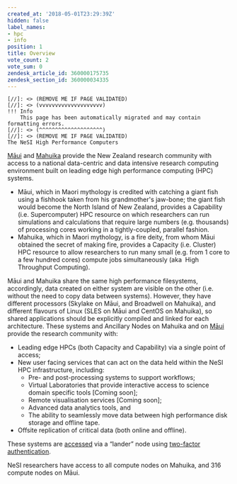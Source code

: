 ```yaml
---
created_at: '2018-05-01T23:29:39Z'
hidden: false
label_names:
- hpc
- info
position: 1
title: Overview
vote_count: 2
vote_sum: 0
zendesk_article_id: 360000175735
zendesk_section_id: 360000034335
---
```



    [//]: <> (REMOVE ME IF PAGE VALIDATED)
    [//]: <> (vvvvvvvvvvvvvvvvvvvv)
    !!! Info
        This page has been automatically migrated and may contain formatting errors.
    [//]: <> (^^^^^^^^^^^^^^^^^^^^)
    [//]: <> (REMOVE ME IF PAGE VALIDATED)
    The NeSI High Performance Computers
[Māui](https://support.nesi.org.nz/hc/articles/360000163695) and
[Mahuika](https://support.nesi.org.nz/hc/en-gb/articles/360000163575) provide
the New Zealand research community with access to a national
data-centric and data intensive research computing environment built on
leading edge high performance computing (HPC) systems.

-   Māui, which in Maori mythology is credited with catching a giant
    fish using a fishhook taken from his grandmother's jaw-bone; the
    giant fish would become the North Island of New Zealand, provides a
    Capability (i.e. Supercomputer) HPC resource on which researchers
    can run simulations and calculations that require large numbers
    (e.g. thousands) of processing cores working in a tightly-coupled,
    parallel fashion.
-   Mahuika, which in Maori mythology, is a fire deity, from whom Māui
    obtained the secret of making fire, provides a Capacity (i.e.
    Cluster) HPC resource to allow researchers to run many small (e.g.
    from 1 core to a few hundred cores) compute jobs simultaneously
    (aka  High Throughput Computing).

Māui and Mahuika share the same high performance filesystems,
accordingly, data created on either system are visible on the other
(i.e. without the need to copy data between systems). However, they have
different processors (Skylake on Māui, and Broadwell on Mahuika), and
different flavours of Linux (SLES on Māui and CentOS on Mahuika), so
shared applications should be explicitly compiled and linked for each
architecture. These systems and Ancillary Nodes on Mahuika and
on [Māui](https://support.nesi.org.nz/hc/articles/360000203776)  provide
the research community with:

-   Leading edge HPCs (both Capacity and Capability) via a single point
    of access;
-   New user facing services that can act on the data held within the
    NeSI HPC infrastructure, including:
    -   Pre- and post-processing systems to support workflows;
    -   Virtual Laboratories that provide interactive access to science
        domain specific tools \[Coming soon\];
    -   Remote visualisation services \[Coming soon\];
    -   Advanced data analytics tools, and
    -   The ability to seamlessly move data between high performance
        disk storage and offline tape.
-   Offsite replication of critical data (both online and offline).

These systems are
[accessed](https://support.nesi.org.nz/hc/en-gb/articles/360001016335)
via a “lander” node using [two-factor
authentication](https://support.nesi.org.nz/hc/en-gb/articles/360000203075).

NeSI researchers have access to all compute nodes on Mahuika, and 316
compute nodes on Māui.
